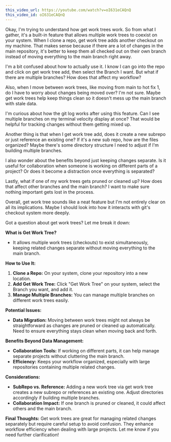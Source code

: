 ```yaml
---
this_video_url: https://youtube.com/watch?v=oI631eCAQnQ
this_video_id: oI631eCAQnQ
---
```

<think>
Okay, I'm trying to understand how get work trees work. So from what I gather, it's a built-in feature that allows multiple work trees to coexist on your system. When I clone a repo, get work tree adds another checkout on my machine. That makes sense because if there are a lot of changes in the main repository, it's better to keep them all checked out on their own branch instead of moving everything to the main branch right away.

I'm a bit confused about how to actually use it. I know I can go into the repo and click on get work tree add, then select the Branch I want. But what if there are multiple branches? How does that affect my workflow?

Also, when I move between work trees, like moving from main to hot fix 1, do I have to worry about changes being moved over? I'm not sure. Maybe get work trees help keep things clean so it doesn't mess up the main branch with stale data.

I'm curious about how the git log works after using this feature. Can I see multiple branches on my terminal velocity display at once? That would be helpful for tracking changes without them getting mixed up.

Another thing is that when I get work tree add, does it create a new subrepo or just reference an existing one? If it's a new sub repo, how are the files organized? Maybe there's some directory structure I need to adjust if I'm building multiple branches.

I also wonder about the benefits beyond just keeping changes separate. Is it useful for collaboration when someone is working on different parts of a project? Or does it become a distraction once everything is separated?

Lastly, what if one of my work trees gets pruned or cleaned up? How does that affect other branches and the main branch? I want to make sure nothing important gets lost in the process.

Overall, get work tree sounds like a neat feature but I'm not entirely clear on all its implications. Maybe I should look into how it interacts with git's checkout system more deeply.
</think>

Got a question about get work trees? Let me break it down:

**What is Get Work Tree?**
- It allows multiple work trees (checkouts) to exist simultaneously, keeping related changes separate without moving everything to the main branch.

**How to Use It:**
1. **Clone a Repo:** On your system, clone your repository into a new location.
2. **Add Get Work Tree:** Click "Get Work Tree" on your system, select the Branch you want, and add it.
3. **Manage Multiple Branches:** You can manage multiple branches on different work trees easily.

**Potential Issues:**
- **Data Migration:** Moving between work trees might not always be straightforward as changes are pruned or cleaned up automatically. Need to ensure everything stays clean when moving back and forth.

**Benefits Beyond Data Management:**
- **Collaboration Tools:** If working on different parts, it can help manage separate projects without cluttering the main branch.
- **Efficiency:** Keeps your workflow organized, especially with large repositories containing multiple related changes.

**Considerations:**
- **SubRepo vs. Reference:** Adding a new work tree via get work tree creates a new subrepo or references an existing one. Adjust directories accordingly if building multiple branches.
- **Collaboration Impact:** If one branch is pruned or cleaned, it could affect others and the main branch.

**Final Thoughts:**
Get work trees are great for managing related changes separately but require careful setup to avoid confusion. They enhance workflow efficiency when dealing with large projects. Let me know if you need further clarification!
